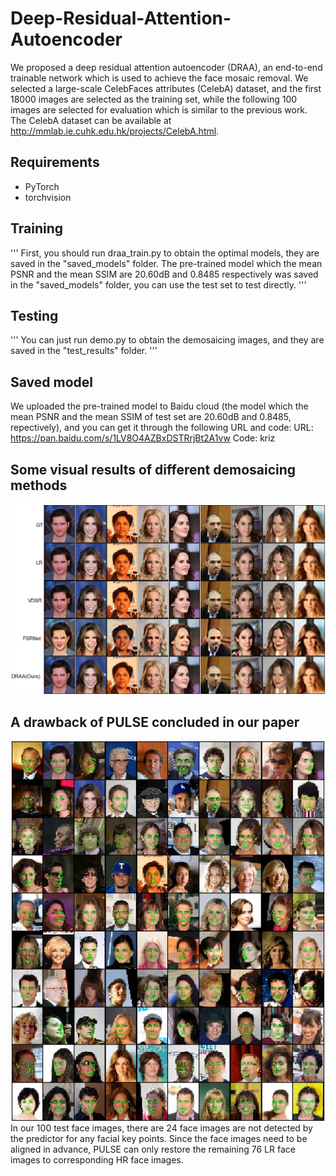 # Deep-Residual-Attention-Autoencoder
We proposed a deep residual attention autoencoder (DRAA), an end-to-end trainable network which is used to achieve the face mosaic removal. We selected a large-scale CelebFaces attributes (CelebA) dataset, and the first 18000 images are selected as the training set, while the following 100 images are selected for evaluation which is similar to the previous work. The CelebA dataset can be available at http://mmlab.ie.cuhk.edu.hk/projects/CelebA.html.
## Requirements
* PyTorch
* torchvision
## Training
''' First, you should run draa_train.py to obtain the optimal models, they are saved in the "saved_models" folder. The pre-trained model which the mean PSNR and the mean SSIM are 20.60dB and 0.8485 respectively was saved in the "saved_models" folder, you can use the test set to test directly. '''
## Testing
''' You can just run demo.py to obtain the demosaicing images, and they are saved in the "test_results" folder. '''
## Saved model
We uploaded the pre-trained model to Baidu cloud (the model which the mean PSNR and the mean SSIM of test set are 20.60dB and 0.8485, repectively), and you can get it through the following URL and code: URL: https://pan.baidu.com/s/1LV8O4AZBxDSTRrjBt2A1vw Code: kriz 
## Some visual results of different demosaicing methods
![Image text](https://raw.githubusercontent.com/FrankMinions/Deep-Residual-Attention-Autoencoder/main/visual_results.png)
## A drawback of PULSE concluded in our paper
![Image text](https://raw.githubusercontent.com/FrankMinions/Deep-Residual-Attention-Autoencoder/main/align_PULSE.png)
In our 100 test face images, there are 24 face images are not detected by the predictor for any facial key points. Since the face images need to be aligned in advance, PULSE can only restore the remaining 76 LR face images to corresponding HR face images.
